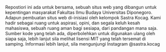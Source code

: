 Repostiori ini ada untuk bersama, sebuah situs web yang dibangun untuk kepentingan masyarakat Fakultas Ilmu Budaya Universitas Diponegoro. Adapun pembuatan situs web di-inisiasi oleh kelompok Sastra Kocag. Kami hadir sebagai ruang untuk aspirasi, opini, dan segala keluh kesah mahasiswa, sebuah ruang aman bagi sesiapa, dari pandangan mana saja. Sumber kode yang telah ada, diperbolehkan untuk digunakan ulang oleh siapa saja, lebih lanjut sila melihat lisensi MIT yang telah tersemat di samping. Informasi lebih lanjut, sila mengunjungi Instagram @sastra.kocag
